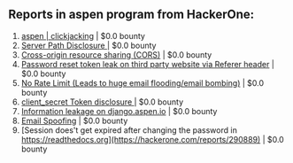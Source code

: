 ## Reports in aspen program from HackerOne:
1. [aspen | clickjacking](https://hackerone.com/reports/272387) | $0.0 bounty
2. [Server Path Disclosure ](https://hackerone.com/reports/272426) | $0.0 bounty
3. [Cross-origin resource sharing (CORS)](https://hackerone.com/reports/272432) | $0.0 bounty
4. [Password reset token leak on third party website via Referer header](https://hackerone.com/reports/272379) | $0.0 bounty
5. [No Rate Limit (Leads to huge email flooding/email bombing)](https://hackerone.com/reports/272596) | $0.0 bounty
6. [client_secret Token disclosure ](https://hackerone.com/reports/272824) | $0.0 bounty
7. [Information leakage on django.aspen.io](https://hackerone.com/reports/272982) | $0.0 bounty
8. [Email Spoofing](https://hackerone.com/reports/288707) | $0.0 bounty
9. [Session does't get expired after changing the password in https://readthedocs.org](https://hackerone.com/reports/290889) | $0.0 bounty